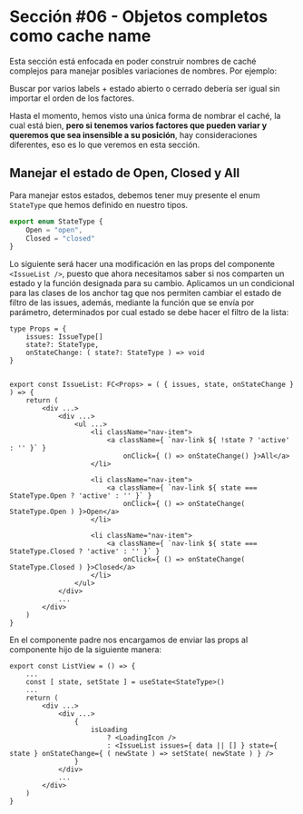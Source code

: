 # Sección #06 - Objetos completos como cache name

Esta sección está enfocada en poder construir nombres de caché complejos para manejar posibles variaciones de nombres. Por ejemplo:

Buscar por varios labels + estado abierto o cerrado debería ser igual sin importar el orden de los factores.

Hasta el momento, hemos visto una única forma de nombrar el caché, la cual está bien, **pero si tenemos varios factores que pueden variar y queremos que sea insensible a su posición**, hay consideraciones diferentes, eso es lo que veremos en esta sección.

## Manejar el estado de Open, Closed y All

Para manejar estos estados, debemos tener muy presente el enum `StateType` que hemos definido en nuestro tipos.

```ts
export enum StateType {
    Open = "open",
    Closed = "closed"
}
```

Lo siguiente será hacer una modificación en las props del componente `<IssueList />`, puesto que ahora necesitamos saber si nos comparten un estado y la función designada para su cambio. Aplicamos un un condicional para las clases de los anchor tag que nos permiten cambiar el estado de filtro de las issues, además, mediante la función que se envía por parámetro, determinados por cual estado se debe hacer el filtro de la lista:

```tsx
type Props = {
    issues: IssueType[]
    state?: StateType,
    onStateChange: ( state?: StateType ) => void
}


export const IssueList: FC<Props> = ( { issues, state, onStateChange } ) => {
    return (
        <div ...>
            <div ...>
                <ul ...>
                    <li className="nav-item">
                        <a className={ `nav-link ${ !state ? 'active' : '' }` }
                            onClick={ () => onStateChange() }>All</a>
                    </li>

                    <li className="nav-item">
                        <a className={ `nav-link ${ state === StateType.Open ? 'active' : '' }` }
                            onClick={ () => onStateChange( StateType.Open ) }>Open</a>
                    </li>

                    <li className="nav-item">
                        <a className={ `nav-link ${ state === StateType.Closed ? 'active' : '' }` }
                            onClick={ () => onStateChange( StateType.Closed ) }>Closed</a>
                    </li>
                </ul>
            </div>
            ...
        </div>
    )
}
```

En el componente padre nos encargamos de enviar las props al componente hijo de la siguiente manera:

```tsx
export const ListView = () => {
    ...
    const [ state, setState ] = useState<StateType>()
    ...
    return (
        <div ...>
            <div ...>
                {
                    isLoading
                        ? <LoadingIcon />
                        : <IssueList issues={ data || [] } state={ state } onStateChange={ ( newState ) => setState( newState ) } />
                }
            </div>
            ...
        </div>
    )
}
```
